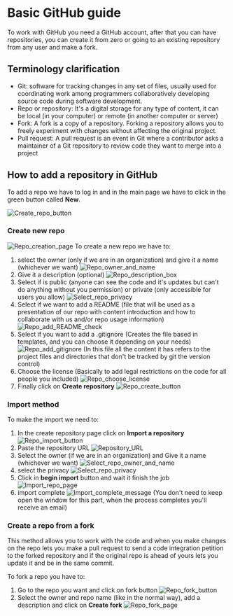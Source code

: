 # Basic GitHub guide

To work with GitHub you need a GitHub account, after that you can have repositories, you can create it from zero
or going to an existing repository from any user and make a fork.

## Terminology clarification

- Git: software for tracking changes in any set of files, usually used for coordinating work among programmers collaboratively developing source code during software development.
- Repo or repository: It's a digital storage for any type of content, it can be local (in your computer) or remote (in another computer or server)
- Fork: A fork is a copy of a repository. Forking a repository allows you to freely experiment with changes without affecting the original project.
- Pull request: A pull request is an event in Git where a contributor asks a maintainer of a Git repository to review code they want to merge into a project

## How to add a repository in GitHub

To add a repo we have to log in and in the main
page we have to click in the green button called __New__.

![Create_repo_button](img/create_repo_button.png)

### Create new repo

![Repo_creation_page](./img/Repo_creation_page.png)
To create a new repo we have to:

1. select the owner (only if we are in an organization) and give it a name (whichever we want)
![Repo_owner_and_name](./img/Repo_owner_name.png)
2. Give it a description (optional)
![Repo_description_box](./img/Repo_description_box.png)
3. Select if is public (anyone can see the code and it's updates but can't do anything without you permission) or private (only accessible for users you allow)
![Select_repo_privacy](./img/Repo_privacy.png)
4. Select if we want to add a README (file that will be used as a presentation of our repo with content introduction and how to collaborate with us and/or repo usage information)
![Repo_add_README_check](./img/Repo_add_readme_check.png)
5. Select if you want to add a .gitignore (Creates the file based in templates, and you can choose it depending on your needs)
![Repo_add_gitignore](./img/Repo_add_gitignore.png)
(In this file all the content it has refers to the project files and directories that don't be tracked by git the version control)
6. Choose the license (Basically to add legal restrictions on the code for all people you included)
![Repo_choose_license](./img/Repo_choose_license.png)
7. Finally click on __Create repository__
![Repo_create_button](./img/Repo_create_button.png)

### Import method

To make the import we need to:

1. In the create repository page click on __Import a repository__
![Repo_import_button](./img/Repo_import_button.png)
2. Paste the repository URL
![Repository_URL](./img/Repo_URL_box.png)
3. Select the owner (if we are in an organization) and Give it a name (whichever we want)
![Select_repo_owner_and_name](./img/Repo_owner_name.png)
4. select the privacy
![Select_repo_privacy](./img/Repo_privacy.png)
5. Click in __begin import__ button and wait it finish the job
![Import_repo_page](./img/Import_repo_page.png)
6. import complete
![Import_complete_message](./img/Import_complete.png)
(You don't need to keep open the window for this part, when the process completes you'll receive an email)

### Create a repo from a fork

This method allows you to work with the code and when you make changes on the repo lets you make a pull request to send
a code integration petition to the forked repository and if the original repo is ahead of yours lets you update it and be in the same commit.

To fork a repo you have to:

1. Go to the repo you want and click on fork button
![Repo_fork_button](./img/Fork_button.png)
2. Select the owner and repo name (like in the normal way), add a description and click on __Create fork__
![Repo_fork_page](./img/Fork_page.png)
